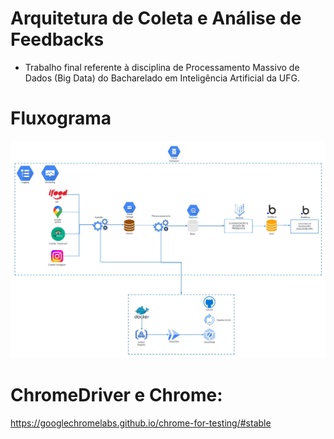 # Arquitetura de Coleta e Análise de Feedbacks
* Trabalho final referente à disciplina de Processamento Massivo de Dados (Big Data) do Bacharelado em Inteligência Artificial da UFG.

# Fluxograma
![1733485885935](image/README/1733485885935.jpg)


# ChromeDriver e Chrome:
https://googlechromelabs.github.io/chrome-for-testing/#stable
